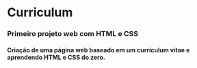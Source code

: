 # Curriculum

### Primeiro projeto web com HTML e CSS

#### Criação de uma página web baseado em um currículum vitae e aprendendo HTML e CSS do zero. 
